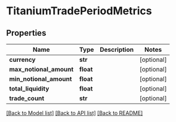 # TitaniumTradePeriodMetrics


## Properties
Name | Type | Description | Notes
------------ | ------------- | ------------- | -------------
**currency** | **str** |  | [optional] 
**max_notional_amount** | **float** |  | [optional] 
**min_notional_amount** | **float** |  | [optional] 
**total_liquidity** | **float** |  | [optional] 
**trade_count** | **str** |  | [optional] 

[[Back to Model list]](../README.md#documentation-for-models) [[Back to API list]](../README.md#documentation-for-api-endpoints) [[Back to README]](../README.md)


